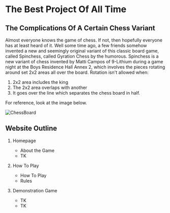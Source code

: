 # The Best Project Of All Time
## The Complications Of A Certain Chess Variant

Almost everyone knows the game of chess. If not, then hopefully everyone has at least heard of it. Well some time ago, a few friends somehow invented a new and seemingly original variant of this classic board game, called Spinchess, called Gyration Chess by the humorous. Spinchess is a new variant of chess invented by Matti Campos of 9-Lithium during a game night at the Boys Residence Hall Annex 2, which involves the pieces rotating around set 2x2 areas all over the board. Rotation isn't allowed when:
1. 2x2 area includes the king
2. The 2x2 area overlaps with another
3. It goes over the line which separates the chess board in half.

For reference, look at the image below.

![ChessBoard](https://user-images.githubusercontent.com/112594470/189010187-ece846cf-16e1-4aea-9e84-e43968b8e959.png)

## Website Outline

1. Homepage
   - About the Game
   -   TK
 
2. How To Play
   - How To Play
   - Rules

3. Demonstration Game
   - TK
   - TK


<wireframe here>
